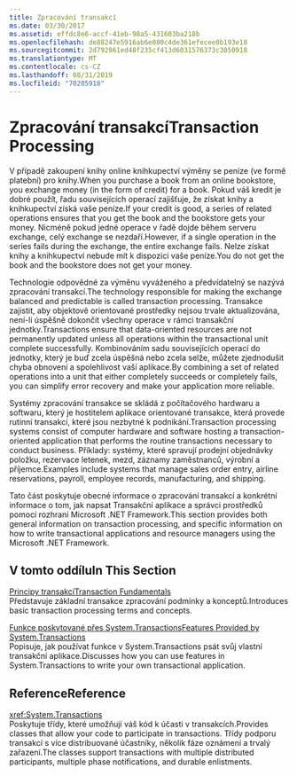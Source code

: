 ```yaml
---
title: Zpracování transakcí
ms.date: 03/30/2017
ms.assetid: effdc8e6-accf-41eb-98a5-431603ba218b
ms.openlocfilehash: de88247e5916ab6e080c4de361efecee0b193e18
ms.sourcegitcommit: 2d792961ed48f235cf413d6031576373c3050918
ms.translationtype: MT
ms.contentlocale: cs-CZ
ms.lasthandoff: 08/31/2019
ms.locfileid: "70205918"
---
```

# <a name="transaction-processing"></a><span data-ttu-id="99ef0-102">Zpracování transakcí</span><span class="sxs-lookup"><span data-stu-id="99ef0-102">Transaction Processing</span></span>
<span data-ttu-id="99ef0-103">V případě zakoupení knihy online knihkupectví výměny se peníze (ve formě platební) pro knihy.</span><span class="sxs-lookup"><span data-stu-id="99ef0-103">When you purchase a book from an online bookstore, you exchange money (in the form of credit) for a book.</span></span> <span data-ttu-id="99ef0-104">Pokud váš kredit je dobré použít, řadu souvisejících operací zajišťuje, že získat knihy a knihkupectví získá vaše peníze.</span><span class="sxs-lookup"><span data-stu-id="99ef0-104">If your credit is good, a series of related operations ensures that you get the book and the bookstore gets your money.</span></span> <span data-ttu-id="99ef0-105">Nicméně pokud jedné operace v řadě dojde během serveru exchange, celý exchange se nezdaří.</span><span class="sxs-lookup"><span data-stu-id="99ef0-105">However, if a single operation in the series fails during the exchange, the entire exchange fails.</span></span> <span data-ttu-id="99ef0-106">Nelze získat knihy a knihkupectví nebude mít k dispozici vaše peníze.</span><span class="sxs-lookup"><span data-stu-id="99ef0-106">You do not get the book and the bookstore does not get your money.</span></span>  
  
 <span data-ttu-id="99ef0-107">Technologie odpovědné za výměnu vyváženého a předvídatelný se nazývá zpracování transakcí.</span><span class="sxs-lookup"><span data-stu-id="99ef0-107">The technology responsible for making the exchange balanced and predictable is called transaction processing.</span></span> <span data-ttu-id="99ef0-108">Transakce zajistit, aby objektově orientované prostředky nejsou trvale aktualizována, není-li úspěšně dokončit všechny operace v rámci transakční jednotky.</span><span class="sxs-lookup"><span data-stu-id="99ef0-108">Transactions ensure that data-oriented resources are not permanently updated unless all operations within the transactional unit complete successfully.</span></span> <span data-ttu-id="99ef0-109">Kombinováním sadu souvisejících operací do jednotky, který je buď zcela úspěšná nebo zcela selže, můžete zjednodušit chyba obnovení a spolehlivost vaší aplikace.</span><span class="sxs-lookup"><span data-stu-id="99ef0-109">By combining a set of related operations into a unit that either completely succeeds or completely fails, you can simplify error recovery and make your application more reliable.</span></span>  
  
 <span data-ttu-id="99ef0-110">Systémy zpracování transakce se skládá z počítačového hardwaru a softwaru, který je hostitelem aplikace orientované transakce, která provede rutinní transakcí, které jsou nezbytné k podnikání.</span><span class="sxs-lookup"><span data-stu-id="99ef0-110">Transaction processing systems consist of computer hardware and software hosting a transaction-oriented application that performs the routine transactions necessary to conduct business.</span></span> <span data-ttu-id="99ef0-111">Příklady: systémy, které spravují prodejní objednávky položku, rezervace letenek, mezd, záznamy zaměstnanců, výrobní a příjemce.</span><span class="sxs-lookup"><span data-stu-id="99ef0-111">Examples include systems that manage sales order entry, airline reservations, payroll, employee records, manufacturing, and shipping.</span></span>  
  
 <span data-ttu-id="99ef0-112">Tato část poskytuje obecné informace o zpracování transakcí a konkrétní informace o tom, jak napsat Transakční aplikace a správci prostředků pomocí rozhraní Microsoft .NET Framework.</span><span class="sxs-lookup"><span data-stu-id="99ef0-112">This section provides both general information on transaction processing, and specific information on how to write transactional applications and resource managers using the Microsoft .NET Framework.</span></span>  
  
## <a name="in-this-section"></a><span data-ttu-id="99ef0-113">V tomto oddílu</span><span class="sxs-lookup"><span data-stu-id="99ef0-113">In This Section</span></span>  
 [<span data-ttu-id="99ef0-114">Principy transakcí</span><span class="sxs-lookup"><span data-stu-id="99ef0-114">Transaction Fundamentals</span></span>](transaction-fundamentals.md)  
 <span data-ttu-id="99ef0-115">Představuje základní transakce zpracování podmínky a konceptů.</span><span class="sxs-lookup"><span data-stu-id="99ef0-115">Introduces basic transaction processing terms and concepts.</span></span>  
  
 [<span data-ttu-id="99ef0-116">Funkce poskytované přes System.Transactions</span><span class="sxs-lookup"><span data-stu-id="99ef0-116">Features Provided by System.Transactions</span></span>](features-provided-by-system-transactions.md)  
 <span data-ttu-id="99ef0-117">Popisuje, jak používat funkce v System.Transactions psát svůj vlastní transakční aplikace.</span><span class="sxs-lookup"><span data-stu-id="99ef0-117">Discusses how you can use features in System.Transactions to write your own transactional application.</span></span>  
  
## <a name="reference"></a><span data-ttu-id="99ef0-118">Reference</span><span class="sxs-lookup"><span data-stu-id="99ef0-118">Reference</span></span>  
 <xref:System.Transactions>  
 <span data-ttu-id="99ef0-119">Poskytuje třídy, které umožňují váš kód k účasti v transakcích.</span><span class="sxs-lookup"><span data-stu-id="99ef0-119">Provides classes that allow your code to participate in transactions.</span></span> <span data-ttu-id="99ef0-120">Třídy podporu transakcí s více distribuované účastníky, několik fáze oznámení a trvalý zařazení.</span><span class="sxs-lookup"><span data-stu-id="99ef0-120">The classes support transactions with multiple distributed participants, multiple phase notifications, and durable enlistments.</span></span>
